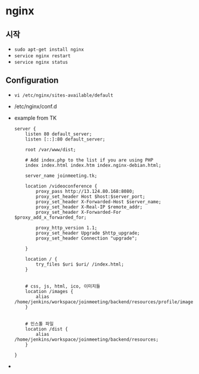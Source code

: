 # nginx

## 시작

* `sudo apt-get install nginx`
* `service nginx restart`
* `service nginx status`

## Configuration

* `vi /etc/nginx/sites-available/default`

* /etc/nginx/conf.d

* example from TK

  ```
  server {
      listen 80 default_server;
      listen [::]:80 default_server;
  
      root /var/www/dist;
  
      # Add index.php to the list if you are using PHP
      index index.html index.htm index.nginx-debian.html;
  
      server_name joinmeeting.tk;
  
      location /videoconference {
          proxy_pass http://13.124.80.168:8080;
          proxy_set_header Host $host:$server_port;
          proxy_set_header X-Forwarded-Host $server_name;
          proxy_set_header X-Real-IP $remote_addr;
          proxy_set_header X-Forwarded-For $proxy_add_x_forwarded_for;
  
          proxy_http_version 1.1;
          proxy_set_header Upgrade $http_upgrade;
          proxy_set_header Connection "upgrade";
  
      }
  
      location / {
          try_files $uri $uri/ /index.html;
      }
  
  
      # css, js, html, ico, 이미지들
      location /images {
          alias /home/jenkins/workspace/joinmeeting/backend/resources/profile/image;
      }
  
  
      # 인스톨 파일
      location /dist {
          alias /home/jenkins/workspace/joinmeeting/backend/resources;
      }
  
  }
  ```

* 